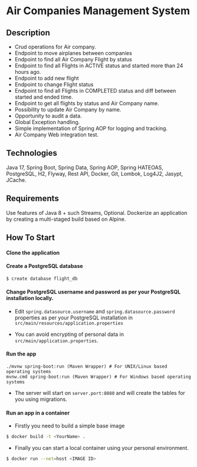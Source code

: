# Air Companies Management System

## Description

- Crud operations for Air company.
- Endpoint to move airplanes between companies
- Endpoint to find all Air Company Flight by status
- Endpoint to find all Flights in ACTIVE status and started more than 24 hours ago.
- Endpoint to add new flight
- Endpoint to change Flight status
- Endpoint to find all Flights in COMPLETED status and diff between started and ended time.
- Endpoint to get all flights by status and Air Company name.
- Possibility to update Air Company by name.
- Opportunity to audit a data.
- Global Exception handling.
- Simple implementation of Spring AOP for logging and tracking.
- Air Company Web integration test.

## Technologies

Java 17, Spring Boot, Spring Data, Spring AOP, Spring HATEOAS, PostgreSQL, H2, Flyway, Rest API, Docker, Git, Lombok,
Log4J2, Jasypt, JCache.

## Requirements
Use features of Java 8 + such Streams, Optional. Dockerize an application by creating a multi-staged build based on Alpine.

## How To Start

<h4> Clone the application </h4>

<h4> Create a PostgreSQL database </h4>

```bash
$ create database flight_db
```

<h4> Change PostgreSQL username and password as per your PostgreSQL installation locally. </h4>

- Edit `spring.datasource.username` and `spring.datasource.password` properties as per your PostgreSQL installation
  in `src/main/resources/application.properties` 
  
- You can avoid encrypting of personal data in `src/main/application.properties`.

<h4> Run the app </h4>

```shell
./mvnw spring-boot:run (Maven Wrapper) # For UNIX/Linux based operating systems
mvnw.cmd spring-boot:run (Maven Wrapper) # For Windows based operating systems
```

- The server will start on `server.port:8080` and will create the tables for you using migrations.

<h4> Run an app in a container </h4>

- Firstly you need to build a simple base image
```bash
$ docker build -t <YourName> .
```
- Finally you can start a local container using your personal environment.
```bash
$ docker run --net=host <IMAGE ID>
```

